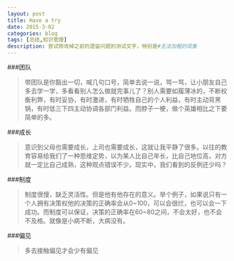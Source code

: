 ```yaml
---
layout: post
title: Have a try
date: 2015-3-02
categories: blog
tags: [总结,知识管理]
description: 尝试修改掉之前的遗留问题的测试文字，特别是#无法加粗的现象
---
```


###团队
>带团队是你豁出一切，喊几句口号，简单去说一说，骂一骂，让小朋友自己多去学一学，多看看别人怎么做就完事儿了？别人需要如履薄冰的，不断权衡利弊，有时妥协，有时激进，有时牺牲自己的个人利益，有时主动背黑锅，有时低三下四主动协调各部门利益。而脖子一梗，做个英雄相比之下要简单的多。

###成长
>意识到父母也需要成长，上司也需要成长，这就让我平静了很多。以往的教育容易给我们了一种思维定势，以为某人比自己年长，比自己地位高，对方就一定比自己成熟，这种观点错误不少。现实中，我们看到的反例还少吗？

###制度
>制度很慢，缺乏灵活性。但是他有他存在的意义。举个例子，如果说只有一个人拥有决策权他的决策的正确率会从0~100，可以会很烂，也可以会一下成功。而制度可以保证，决策的正确率在60~80之间，不会太好，也不会不及格。就像是小病不断，大病没有。

###偏见
>多去接触偏见才会少有偏见
